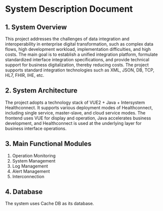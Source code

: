 # System Description Document

## 1. System Overview
This project addresses the challenges of data integration and interoperability in enterprise digital transformation, such as complex data flows, high development workload, implementation difficulties, and high costs.
The main goal is to establish a unified integration platform, formulate standardized interface integration specifications, and provide technical support for business digitalization, thereby reducing costs.
The project supports standard integration technologies such as XML, JSON, DB, TCP, HL7, FHIR, IHE, etc.

## 2. System Architecture
The project adopts a technology stack of VUE2 + Java + Intersystem Healthconnect.
It supports various deployment modes of Healthconnect, including single service, master-slave, and cloud service modes.
The frontend uses VUE for display and operation, Java accelerates business development, and Healthconnect is used at the underlying layer for business interface operations.

## 3. Main Functional Modules
1. Operation Monitoring
2. System Management 
3. Log Management
4. Alert Management
5. Interconnection

## 4. Database
The system uses Cache DB as its database. 